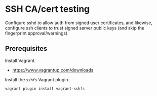 # SSH CA/cert testing

Configure sshd to allow auth from signed user certificates, and likewise,
configure ssh clients to trust signed server public keys (and skip the
fingerprint approval/warnings).

## Prerequisites

Install Vagrant.

* <https://www.vagrantup.com/downloads>

Install the `sshfs` Vagrant plugin.

```bash
vagrant plugin install vagrant-sshfs
```
